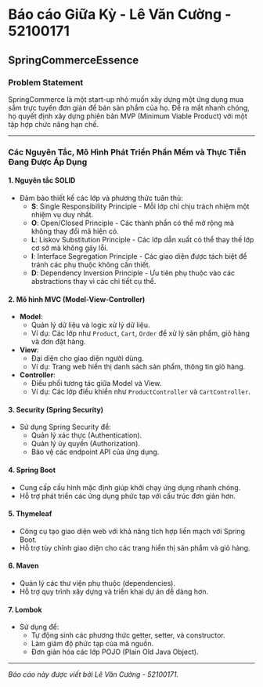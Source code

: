 # Báo cáo Giữa Kỳ - Lê Văn Cường - 52100171

## SpringCommerceEssence

### Problem Statement
SpringCommerce là một start-up nhỏ muốn xây dựng một ứng dụng mua sắm trực tuyến đơn giản để bán sản phẩm của họ. Để ra mắt nhanh chóng, họ quyết định xây dựng phiên bản MVP (Minimum Viable Product) với một tập hợp chức năng hạn chế.

---

### Các Nguyên Tắc, Mô Hình Phát Triển Phần Mềm và Thực Tiễn Đang Được Áp Dụng

#### 1. **Nguyên tắc SOLID**
- Đảm bảo thiết kế các lớp và phương thức tuân thủ:
  - **S**: Single Responsibility Principle - Mỗi lớp chỉ chịu trách nhiệm một nhiệm vụ duy nhất.
  - **O**: Open/Closed Principle - Các thành phần có thể mở rộng mà không thay đổi mã hiện có.
  - **L**: Liskov Substitution Principle - Các lớp dẫn xuất có thể thay thế lớp cơ sở mà không gây lỗi.
  - **I**: Interface Segregation Principle - Các giao diện được tách biệt để tránh các phụ thuộc không cần thiết.
  - **D**: Dependency Inversion Principle - Ưu tiên phụ thuộc vào các abstractions thay vì các chi tiết cụ thể.

#### 2. **Mô hình MVC (Model-View-Controller)**
- **Model**:
  - Quản lý dữ liệu và logic xử lý dữ liệu.
  - Ví dụ: Các lớp như `Product`, `Cart`, `Order` để xử lý sản phẩm, giỏ hàng và đơn đặt hàng.
- **View**:
  - Đại diện cho giao diện người dùng.
  - Ví dụ: Trang web hiển thị danh sách sản phẩm, thông tin giỏ hàng.
- **Controller**:
  - Điều phối tương tác giữa Model và View.
  - Ví dụ: Các lớp điều khiển như `ProductController` và `CartController`.

#### 3. **Security (Spring Security)**
- Sử dụng Spring Security để:
  - Quản lý xác thực (Authentication).
  - Quản lý ủy quyền (Authorization).
  - Bảo vệ các endpoint API của ứng dụng.

#### 4. **Spring Boot**
- Cung cấp cấu hình mặc định giúp khởi chạy ứng dụng nhanh chóng.
- Hỗ trợ phát triển các ứng dụng phức tạp với cấu trúc đơn giản hơn.

#### 5. **Thymeleaf**
- Công cụ tạo giao diện web với khả năng tích hợp liền mạch với Spring Boot.
- Hỗ trợ tùy chỉnh giao diện cho các trang hiển thị sản phẩm và giỏ hàng.

#### 6. **Maven**
- Quản lý các thư viện phụ thuộc (dependencies).
- Hỗ trợ quy trình xây dựng và triển khai dự án dễ dàng hơn.

#### 7. **Lombok**
- Sử dụng để:
  - Tự động sinh các phương thức getter, setter, và constructor.
  - Làm giảm độ phức tạp của mã nguồn.
  - Đơn giản hóa các lớp POJO (Plain Old Java Object).

---

*Báo cáo này được viết bởi Lê Văn Cường - 52100171.*
